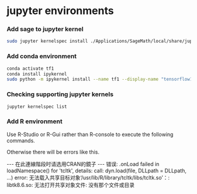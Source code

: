 # jupyter environments

### Add sage to jupyter kernel

```bash
sudo jupyter kernelspec install ./Applications/SageMath/local/share/jupyter/kernels/sagemath
```

### Add conda environment

```bash
conda activate tf1
conda install ipykernel
sudo python -m ipykernel install --name tf1 --display-name "tensorflow1.13"
```

### Checking supporting jupyter kernels

```bash
jupyter kernelspec list
```

### Add R environment

Use R-Studio or R-Gui rather than R-console to execute the following commands.

Otherwise there will be errors like this.

--- 在此連線階段时请选用CRAN的鏡子 ---
错误: .onLoad failed in loadNamespace() for 'tcltk', details:
  call: dyn.load(file, DLLpath = DLLpath, ...)
  error: 无法载入共享目标对象‘/usr/lib/R/library/tcltk/libs/tcltk.so’：:
  libtk8.6.so: 无法打开共享对象文件: 没有那个文件或目录
